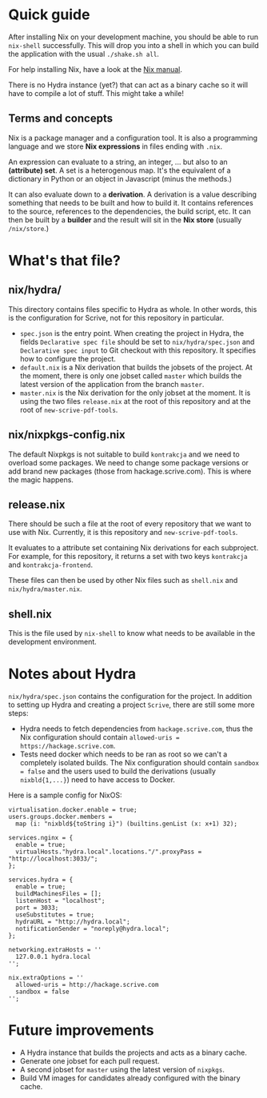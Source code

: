 # Quick guide

After installing Nix on your development machine, you should be able to run
`nix-shell` successfully. This will drop you into a shell in which you can
build the application with the usual `./shake.sh all`.

For help installing Nix, have a look at the
[Nix manual](https://nixos.org/nix/manual/#chap-installation).

There is no Hydra instance (yet?) that can act as a binary cache so it will
have to compile a lot of stuff. This might take a while!

## Terms and concepts

Nix is a package manager and a configuration tool. It is also a programming
language and we store **Nix expressions** in files ending with `.nix`.

An expression can evaluate to a string, an integer, ... but also to an
**(attribute) set**. A set is a heterogenous map. It's the equivalent of a
dictionary in Python or an object in Javascript (minus the methods.)

It can also evaluate down to a **derivation**. A derivation is a value
describing something that needs to be built and how to build it. It contains
references to the source, references to the dependencies, the build script,
etc. It can then be built by a **builder** and the result will sit in the
**Nix store** (usually `/nix/store`.)

# What's that file?

## nix/hydra/

This directory contains files specific to Hydra as whole. In other words, this
is the configuration for Scrive, not for this repository in particular.

* `spec.json` is the entry point. When creating the project in Hydra, the
fields `Declarative spec file` should be set to `nix/hydra/spec.json` and
`Declarative spec input` to Git checkout with this repository. It specifies how
to configure the project.
* `default.nix` is a Nix derivation that builds the jobsets of the project.
At the moment, there is only one jobset called `master` which builds the latest
version of the application from the branch `master`.
* `master.nix` is the Nix derivation for the only jobset at the moment.
It is using the two files `release.nix` at the root of this repository and at
the root of `new-scrive-pdf-tools`.

## nix/nixpkgs-config.nix

The default Nixpkgs is not suitable to build `kontrakcja` and we need to
overload some packages. We need to change some package versions or add brand
new packages (those from hackage.scrive.com). This is where the magic happens.

## release.nix

There should be such a file at the root of every repository that we want to use
with Nix. Currently, it is this repository and `new-scrive-pdf-tools`.

It evaluates to a attribute set containing Nix derivations for each subproject.
For example, for this repository, it returns a set with two keys `kontrakcja`
and `kontrakcja-frontend`.

These files can then be used by other Nix files such as `shell.nix` and
`nix/hydra/master.nix`.

## shell.nix

This is the file used by `nix-shell` to know what needs to be available in the
development environment.

# Notes about Hydra

`nix/hydra/spec.json` contains the configuration for the project. In addition
to setting up Hydra and creating a project `Scrive`, there are still some more
steps:

* Hydra needs to fetch dependencies from `hackage.scrive.com`, thus the Nix
configuration should contain `allowed-uris = https://hackage.scrive.com`.
* Tests need docker which needs to be ran as root so we can't a completely
isolated builds. The Nix configuration should contain `sandbox = false` and
the users used to build the derivations (usually `nixbld{1,...}`) need to have
access to Docker.

Here is a sample config for NixOS:

```
virtualisation.docker.enable = true;
users.groups.docker.members =
  map (i: "nixbld${toString i}") (builtins.genList (x: x+1) 32);

services.nginx = {
  enable = true;
  virtualHosts."hydra.local".locations."/".proxyPass = "http://localhost:3033/";
};

services.hydra = {
  enable = true;
  buildMachinesFiles = [];
  listenHost = "localhost";
  port = 3033;
  useSubstitutes = true;
  hydraURL = "http://hydra.local";
  notificationSender = "noreply@hydra.local";
};

networking.extraHosts = ''
  127.0.0.1 hydra.local
'';

nix.extraOptions = ''
  allowed-uris = http://hackage.scrive.com
  sandbox = false
'';
```

# Future improvements

* A Hydra instance that builds the projects and acts as a binary cache.
* Generate one jobset for each pull request.
* A second jobset for `master` using the latest version of `nixpkgs`.
* Build VM images for candidates already configured with the binary cache.
